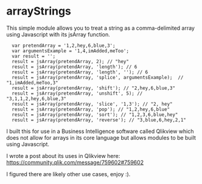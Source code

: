 # arrayStrings

This simple module allows you to treat a string as a comma-delimited array using Javascript with its jsArray function.

```
  var pretendArray = '1,2,hey,6,blue,3';
  var argumentsExample = '1,4,imAdded,meToo';
  var result = '';
  result = jsArray(pretendArray, 2); // "hey"
  result = jsArray(pretendArray, 'length'); // 6
  result = jsArray(pretendArray, 'length', ''); // 6
  result = jsArray(pretendArray, 'splice', argumentsExample);  // "1,imAdded,meToo,3"
  result = jsArray(pretendArray, 'shift'); // "2,hey,6,blue,3"
  result = jsArray(pretendArray, 'unshift', 5); // "3,1,1,2,hey,6,blue,3"
  result = jsArray(pretendArray, 'slice', '1,3'); // "2, hey"
  result = jsArray(pretendArray, 'pop'); // "1,2,hey,6,blue"
  result = jsArray(pretendArray, 'sort'); // "1,2,3,6,blue,hey"
  result = jsArray(pretendArray, 'reverse'); // "3,blue,6,hey,2,1"
```

I built this for use in a Business Intelligence software called Qlikview which does not allow for arrays in its core 
language but allows modules to be built using Javascript. 

I wrote a post about its uses in Qlikview here: https://community.qlik.com/message/759602#759602

I figured there are likely other use cases, enjoy :).
